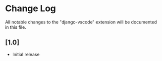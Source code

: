 # Change Log
All notable changes to the "django-vscode" extension will be documented in this file.

## [1.0]
- Initial release

